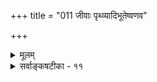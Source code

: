 +++
title = "011 जीवाः पृथ्व्यादिभूतेष्वणव"

+++
<details><summary>मूलम्</summary>

जीवाः पृथ्व्यादिभूतेष्वणव इव मिथो भेदवन्तः स्वतोऽमी सन्मात्रब्रह्मभागास्तदिह नियतयस्सुस्थिता इत्ययुक्तम् ।  
ऐक्यस्याप्यक्षतत्वादनवधि च सति ब्रह्मणि स्यादवद्यं सत्यं तच्चेत्यभिज्ञैर्बहिरगणि मृषावादतोऽप्येष पक्षः ॥ ११ ॥
</details>

<details><summary>सर्वाङ्कषटीका - ११</summary>

यादवप्रकाशसंमतं सर्वत्र स्वाभाविकभेदाभेदवादं विमृशति - जीवा इत्यादि । पृथ्व्यादिभूतेषु अणव **इव** = पृथिव्यादिभूतानि यथा सांशानि तेषु च परमाण्वादिरूपाण्यपि यथा अनन्तानि सन्ति, तथैव सन्मात्र ब्रह्मभागाः अमी जीवाः सन्मात्रस्वरूपब्रह्मांशभूता अमी जीवाः मिथः **स्वतः** = स्वभावत एव **भेदवन्तः** = परस्परं भिन्नाः । **तत्** = एवं भेदस्य स्वाभाविकत्वादेव **इह** = जगति नियतयः सुखदुःखादि- व्यवस्थाः **सुस्थिताः** = सुप्रतिष्ठिताः । जीवेश्वरभेदस्य, जीवानां परस्परभेदस्य च स्वाभाविकत्वादेव सर्वा अपि व्यवस्थाः सम्यक् रक्षिता इत्यर्थः । ब्रह्म शक्तित्रयविशिष्टम् । तादृशविचित्रशक्तिप्रभावात् ब्रह्मैवांश- त्रयविशिष्टं भवति । एकोऽशः अचेतनरूपेण, अपरोंऽशः चेतनरूपेण, अन्योंऽशः ईश्वररूपेण च परिणमते । तत्तद्देशे दोषाः, गुणाश्च व्यवस्थिता भवन्ति । अतो न साङ्कर्यम् । एते अंशा औपाधिकाः । अतो ब्रह्मणो न दोषाश्रयत्वप्रसङ्ग इति तस्याशयः ॥ 

तदेतन्निराकरोति - इत्ययुक्तमिति । तत्र हेतुमाह - ऐक्यस्यापीत्यादि । **ऐक्यस्यापि** = भेदवत् अभेदस्यापि **अक्षतत्वात्** = स्वाभाविकत्वेन संरक्षितत्वादेव **सति** = सद्रूपे दोषरहिते ब्रह्मणि **अनवधि** = अनन्तम् 

[[177]] 

 

अवद्यम् **च** = दोषश्च स्यादेव । **तच्च** = तादृशमवद्यं च **सत्यम्** = अबाधितम्, सर्वसत्यत्वाङ्गीकारात् । **इति** = इति हेतोः **अभिज्ञैः** = विशेषज्ञैः एष पक्षः स्वाभाविकभेदाभेदपक्षः **मृषावादतोऽपि** = जगन्मिथ्यात्व- वादिशाङ्करपक्षादपि बहिः **अगणि** = वेदबाह्यत्वेन परिगणितः ॥ 



अयमत्र संग्रहः – प्राचीनानि ब्रह्मसूत्रव्याख्यानानि कान्यासन्? तानि कस्य सिद्धान्तस्यानुकूलानि? तानि कुतो नष्टानि? इत्यादिविषये सन्ति अभिप्रायभेदाः विदुषाम् । बोधायन / पवर्षी पूर्वेत्तरमीमांसयोर्वृत्तिकारा- वास्तामिति कथ्यते । भगवद्रामानुजैः बोधायनवृत्तिः उल्लिखिता स्वभाष्यमूलग्रन्थत्वेन । बोधायन शिष्येणोपवर्षेण सा वृत्तिः संगृहीतेति प्रपञ्चह्रदयग्रन्थ उल्लिखितमित्यादिकं श्रीभाष्यगूढार्थसंग्रहे श्रीस्वामिपादैः विस्तरेण विचारितम् । उपवर्ष : पूर्वोत्तरमीमांसावृत्तिकारत्वेन श्रीशङ्कराचार्यैरप्यवर्णि (ब्र. सू. भाष्य. 3-3-53)। एतौ ग्रन्थौ बहोः कालात् पूर्वमेव नष्टौ । कतिपयवाक्यखण्डाः परं तत्र तत्रोद्धृता लक्ष्यन्ते । द्रमिडभाष्यं न ब्रह्मसूत्राणाम्, किन्तु छान्दोग्यस्य ब्रह्मनन्दिना कृताया वाक्यसंज्ञक वृत्तेर्भाष्यम् । एतावपि ग्रन्थौ नष्टौ । अद्वैतिनामप्येतौ स्वीयत्वेन संमतौ । परंतु उपवर्षस्य पूर्वोत्तरमीमांसावृत्तिकारत्वात्, तद्गुरुः बोधायनोऽपि तादृश इति ज्ञायते । अतश्चैतावुभौ श्रीरामानुजसिद्धान्तानुकूलाविति ज्ञायते । एतदनन्तरं भर्तृप्रपञ्चनामकेन स्वरूपपरिणामाश्रयणेन ब्रह्मसूत्राणां व्याख्या कृता । स वादः बौद्धैः बहुधा खण्डितः - ब्रह्मणः स्वरूपपरिणामे मृदादिवत्कदाचित् नाशोऽनिवार्य इत्यादिरीत्या । अनन्तरकालिकैः सर्वैरपि वैदिकैः बौद्धोक्तदोषपरिहारार्थं बहुधा प्रयत्नः कृतः । श्रीशङ्कराचार्या एतन्मतं सूत्रभाष्ये, बृहदारण्यकभाष्यादौ च बहुधा खण्डयन्ति । श्रीशङ्कराचार्यैः जगतो मिथ्यात्वमालम्ब्य दोषाणामपि मिथ्यात्वात् ब्रह्मणो नाशाद्यापत्तिर्वारिता । दोषाणामौपाधि- कत्वमाश्रित्य स्वभावतो दोषाभावान्न हानिरिति सिद्धान्तः प्रवर्तितः भास्करेण । एतन्मते उपाधिः मायाविद्यादि- पदवाच्या सत्यभूता प्रकृतिः । ब्रह्मणः प्रकृतेश्च भेदाभेदौ, जीवब्रह्मणोस्त्वभेदः स्वाभाविकः, भेदस्त्वौ- पाधिकः । यादवप्रकाशस्तु ब्रह्मणः शक्तित्रयमभ्युपगम्य, तत्तच्छक्तिविशिष्टांशेन चिदचिदीश्वररूपेण परिणामं चाङ्गीकृत्य ईश्वरांशे दोषाभावं वर्णयामास । भगवद्रामानुजाचार्यैस्तु पूर्वरूपानुपमर्देन तत्तदन्तर्यामित्वरूपेण परिणाममङ्गीकृत्य जगद्ब्रह्मणोः शरीरशरीरिभावोपपादनेन दोषपरिहारः कृतः आत्माधिकरणे । एतद्विस्तर- स्समनन्तरं भविष्यति । प्रकृतश्लोके यादवप्रकाशमतं दूष्यते । शङ्करसंमतविवर्तवादे दोषाणां मिथ्यात्वाद् ब्रह्मणो निर्दुष्टत्वं रक्षितम् । यादवप्रकाशेन भेदाभेदयोरङ्गीकारात्, भेदमादाय दोषपरिहारः यदि क्रियते, तदा अभेदस्यापि सत्त्वेन, तदादाय दोषप्रसङ्गः कथं परिहर्तुं शक्येत । न हि दोषादोषौ भवदाज्ञाधीनाविति मन्वानैः श्रीमद्रामानुजैः वेदार्थसंग्रहे 'ब्रह्माज्ञानपक्षादपि पापीयानयं भेदाभेदपक्षः' इत्यदूषि इति संग्रहः ॥ 

9 

यद्यपि भास्करमतेऽपि जीवब्रह्मणोरभेदस्य स्वाभाविकत्वाङ्गीकारेण जीवदोषा ब्रह्मणि प्रसज्येरन्निति दोषस्समानः । न चान्तः करणोपाधिकृतत्वाज्जीवभावस्य दोषाणामुपाधिगतत्वेन ब्रह्मणि न प्रसक्तिरिति वाच्यम्; अन्तःकरणावच्छिन्नस्य ब्रह्मण एव जीवत्वात् दोषाणां सत्यत्वाच्च ब्रह्मणि वारयितुमशक्यत्वात् । यादवप्रकाशमते तु ब्रह्मांशत्वाज्जीवानां दोषसंबन्धोऽपि ब्रह्मण एवेति विशेषात् 'पापीयानयं पक्ष : ' इत्यभिहितमिति भाव्यम् ॥ ११ ॥
</details>
